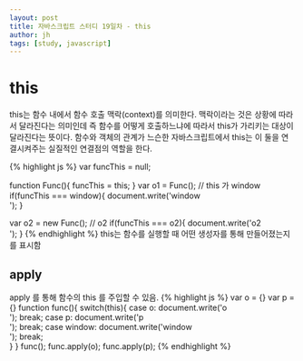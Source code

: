 ```yaml
---
layout: post
title: 자바스크립트 스터디 19일차 - this
author: jh
tags: [study, javascript]
---
```

# this
this는 함수 내에서 함수 호출 맥락(context)를 의미한다. 맥락이라는 것은 상황에 따라서 달라진다는 의미인데 즉 함수를 어떻게 호출하느냐에 따라서 this가 가리키는 대상이 달라진다는 뜻이다. 함수와 객체의 관계가 느슨한 자바스크립트에서 this는 이 둘을 연결시켜주는 실질적인 연결점의 역할을 한다.


{% highlight js %}
var funcThis = null; 
 
function Func(){
    funcThis = this;
}
var o1 = Func(); // this 가 window
if(funcThis === window){
    document.write('window <br />');
}

var o2 = new Func(); // o2
if(funcThis === o2){
    document.write('o2 <br />');
}
{% endhighlight %}
this는 함수를 실행할 때 어떤 생성자를 통해 만들어졌는지를 표시함

## apply
apply 를 통해 함수의 this 를 주입할 수 있음.
{% highlight js %}
var o = {}
var p = {}
function func(){
    switch(this){
        case o:
            document.write('o<br />');
            break;
        case p:
            document.write('p<br />');
            break;
        case window:
            document.write('window<br />');
            break;          
    }
}
func();
func.apply(o);
func.apply(p);
{% endhighlight %}
